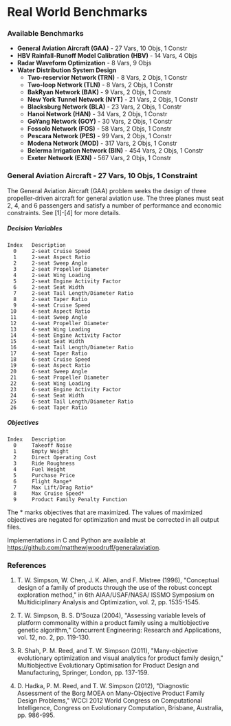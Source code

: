 # Real World Benchmarks #

### Available Benchmarks ###
* **General Aviation Aircraft (GAA)** - 27 Vars, 10 Objs, 1 Constr
* **HBV Rainfall-Runoff Model Calibration (HBV)** - 14 Vars, 4 Objs
* **Radar Waveform Optimization** - 8 Vars, 9 Objs
* **Water Distribution System Design**
  * **Two-reservior Network (TRN)** - 8 Vars, 2 Objs, 1 Constr
  * **Two-loop Network (TLN)** - 8 Vars, 2 Objs, 1 Constr
  * **BakRyan Network (BAK)** - 9 Vars, 2 Objs, 1 Constr
  * **New York Tunnel Network (NYT)** - 21 Vars, 2 Objs, 1 Constr
  * **Blacksburg Network (BLA)** - 23 Vars, 2 Objs, 1 Constr
  * **Hanoi Network (HAN)** - 34 Vars, 2 Objs, 1 Constr
  * **GoYang Network (GOY)** - 30 Vars, 2 Objs, 1 Constr
  * **Fossolo Network (FOS)** - 58 Vars, 2 Objs, 1 Constr
  * **Pescara Network (PES)** - 99 Vars, 2 Objs, 1 Constr
  * **Modena Network (MOD)** - 317 Vars, 2 Objs, 1 Constr
  * **Belerma Irrigation Network (BIN)** - 454 Vars, 2 Objs, 1 Constr
  * **Exeter Network (EXN)** - 567 Vars, 2 Objs, 1 Constr

### General Aviation Aircraft - 27 Vars, 10 Objs, 1 Constraint ###
The General Aviation Aircraft (GAA) problem seeks the design of three
propeller-driven aircraft for general aviation use.  The three planes
must seat 2, 4, and 6 passengers and satisfy a number of performance
and economic constraints.  See [1]-[4] for more details.

##### Decision Variables #####
    Index   Description
      0     2-seat Cruise Speed
      1     2-seat Aspect Ratio
      2     2-seat Sweep Angle
      3     2-seat Propeller Diameter
      4     2-seat Wing Loading
      5     2-seat Engine Activity Factor
      6     2-seat Seat Width
      7     2-seat Tail Length/Diameter Ratio
      8     2-seat Taper Ratio
      9     4-seat Cruise Speed
     10     4-seat Aspect Ratio
     11     4-seat Sweep Angle
     12     4-seat Propeller Diameter
     13     4-seat Wing Loading
     14     4-seat Engine Activity Factor
     15     4-seat Seat Width
     16     4-seat Tail Length/Diameter Ratio
     17     4-seat Taper Ratio
     18     6-seat Cruise Speed
     19     6-seat Aspect Ratio
     20     6-seat Sweep Angle
     21     6-seat Propeller Diameter
     22     6-seat Wing Loading
     23     6-seat Engine Activity Factor
     24     6-seat Seat Width
     25     6-seat Tail Length/Diameter Ratio
     26     6-seat Taper Ratio

##### Objectives #####
    Index   Description
      0     Takeoff Noise
      1     Empty Weight
      2     Direct Operating Cost
      3     Ride Roughness
      4     Fuel Weight
      5     Purchase Price
      6     Flight Range*
      7     Max Lift/Drag Ratio*
      8     Max Cruise Speed*
      9     Product Family Penalty Function
      
The * marks objectives that are maximized.  The values of maximized objectives
are negated for optimization and must be corrected in all output files.

Implementations in C and Python are available at
https://github.com/matthewjwoodruff/generalaviation.

### References ###
1. T. W. Simpson, W. Chen, J. K. Allen, and F. Mistree (1996),
   "Conceptual design of a family of products through the use of
   the robust concept exploration method," in 6th AIAA/USAF/NASA/
   ISSMO Symposium on Multidiciplinary Analysis and Optimization,
   vol. 2, pp. 1535-1545.

2. T. W. Simpson, B. S. D'Souza (2004), "Assessing variable levels
   of platform commonality within a product family using a
   multiobjective genetic algorithm," Concurrent Engineering:
   Research and Applications, vol. 12, no. 2, pp. 119-130.

3. R. Shah, P. M. Reed, and T. W. Simpson (2011), "Many-objective
   evolutionary optimization and visual analytics for product
   family design," Multiobjective Evolutionary Optimisation for
   Product Design and Manufacturing, Springer, London, pp. 137-159.

4. D. Hadka, P. M. Reed, and T. W. Simpson (2012), "Diagnostic
   Assessment of the Borg MOEA on Many-Objective Product Family
   Design Problems,"  WCCI 2012 World Congress on Computational
   Intelligence, Congress on Evolutionary Computation, Brisbane,
   Australia, pp. 986-995.